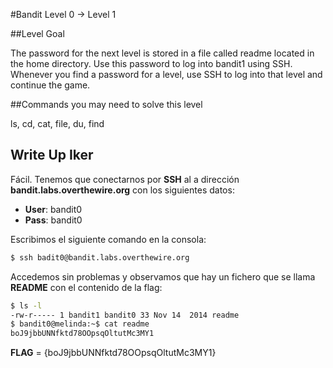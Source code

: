 #Bandit Level 0 → Level 1

##Level Goal

The password for the next level is stored in a file called readme located in the home directory. Use this password to log into bandit1 using SSH. Whenever you find a password for a level, use SSH to log into that level and continue the game.

##Commands you may need to solve this level

ls, cd, cat, file, du, find

## Write Up Iker 

Fácil. Tenemos que conectarnos por **SSH** al a dirección **bandit.labs.overthewire.org** con los siguientes datos:
  - **User**: bandit0
  - **Pass**: bandit0
  
Escribimos el siguiente comando en la consola:
  
```bash 
$ ssh badit0@bandit.labs.overthewire.org
```

Accedemos sin problemas y observamos que hay un fichero que se llama **README** con el contenido de la flag:

```bash
$ ls -l
-rw-r----- 1 bandit1 bandit0 33 Nov 14  2014 readme
$ bandit0@melinda:~$ cat readme 
boJ9jbbUNNfktd78OOpsqOltutMc3MY1
```

**FLAG** = {boJ9jbbUNNfktd78OOpsqOltutMc3MY1} 
